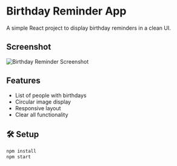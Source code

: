 # Birthday Reminder App 

A simple React project to display birthday reminders in a clean UI.

## Screenshot

![Birthday Reminder Screenshot](./screenshot.png)



##  Features

- List of people with birthdays
- Circular image display
- Responsive layout
- Clear all functionality

## 🛠️ Setup

```bash
npm install
npm start
